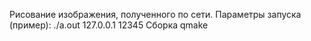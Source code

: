 Рисование изображения, полученного по сети.
Параметры запуска (пример): ./a.out 127.0.0.1 12345
Сборка qmake
